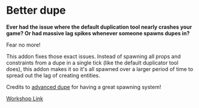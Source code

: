 # Better dupe

**Ever had the issue where the default duplication tool nearly crashes your game? 
Or had massive lag spikes whenever someone spawns dupes in?**

Fear no more!

This addon fixes those exact issues.
Instead of spawning all props and constraints from a dupe in a single tick (like the default duplicator tool does), this addon makes it so it's all spawned over a larger period of time to spread out the lag of creating entities.

Credits to [advanced dupe](https://steamcommunity.com/workshop/filedetails/?id=773402917) for having a great spawning system!

[Workshop Link](https://steamcommunity.com/sharedfiles/filedetails/?id=2637764673)
